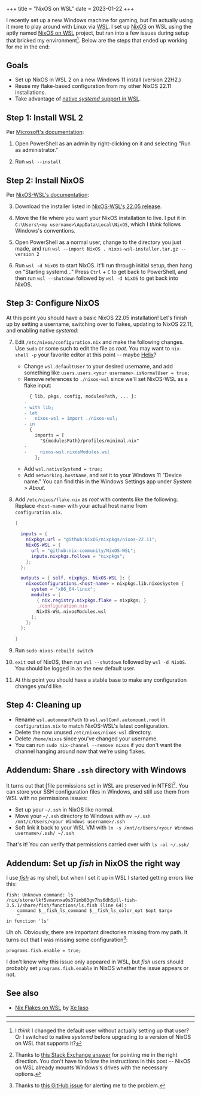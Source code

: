 +++
title = "NixOS on WSL"
date = 2023-01-22
+++

I recently set up a new Windows machine for gaming, but I'm actually using it more to play around with Linux via [WSL].
I set up [NixOS] on WSL using the aptly named [NixOS on WSL] project, but ran into a few issues during setup that
bricked my environment[^1]. Below are the steps that ended up working for me in the end:

[WSL]: https://learn.microsoft.com/en-us/windows/wsl/about
[NixOS]: https://nixos.org/
[NixOS on WSL]: https://github.com/nix-community/NixOS-WSL

## Goals

- Set up NixOS in WSL 2 on a new Windows 11 install (version 22H2.)
- Reuse my flake-based configuration from my other NixOS 22.11 installations.
- Take advantage of [native _systemd_ support in WSL].

[native _systemd_ support in WSL]: https://devblogs.microsoft.com/commandline/systemd-support-is-now-available-in-wsl/

## Step 1: Install WSL 2

Per [Microsoft's documentation]:

 1. Open PowerShell as an admin by right-clicking on it and selecting "Run as administrator."

 2. Run `wsl --install`

[Microsoft's documentation]: https://learn.microsoft.com/en-us/windows/wsl/install#install-wsl-command

## Step 2: Install NixOS

Per [NixOS-WSL's documentation]:

 3. Download the installer listed in [NixOS-WSL's 22.05 release].

 4. Move the file where you want your NixOS installation to live. I put it in
    `C:\Users\<my username>\AppData\Local\NixOS`, which I _think_ follows Windows's conventions.

 5. Open PowerShell as a normal user, change to the directory you just made, and run
    `wsl --import NixOS . nixos-wsl-installer.tar.gz --version 2`

 6. Run `wsl -d NixOS` to start NixOS. It'll run through initial setup, then hang on "Starting systemd..." Press
    `Ctrl` + `C` to get back to PowerShell, and then run `wsl --shutdown` followed by `wsl -d NixOS` to get back into
    NixOS.

[NixOS-WSL's documentation]: https://github.com/nix-community/NixOS-WSL#quick-start
[NixOS-WSL's 22.05 release]: https://github.com/nix-community/NixOS-WSL/releases/tag/22.05-5c211b47

## Step 3: Configure NixOS

At this point you should have a basic NixOS 22.05 installation! Let's finish up by setting a username, switching over to
flakes, updating to NixOS 22.11, and enabling native _systemd_:

 7. Edit `/etc/nixos/configuration.nix` and make the following changes. Use `sudo` or some such to edit the file as
    _root_. You may want to `nix-shell -p` your favorite editor at this point -- maybe [Helix]?
    - Change `wsl.defaultUser` to your desired username, and add something like
      `users.users.<your username>.isNormalUser = true;`
    - Remove references to `./nixos-wsl` since we'll set NixOS-WSL as a flake input:
      ```diff
        { lib, pkgs, config, modulesPath, ... }:
      -
      - with lib;
      - let
      -   nixos-wsl = import ./nixos-wsl;
      - in
        {
          imports = [
            "${modulesPath}/profiles/minimal.nix"
      -
      -     nixos-wsl.nixosModules.wsl
          ];
      ```
    - Add `wsl.nativeSystemd = true;`
    - Add `networking.hostName`, and set it to your Windows 11 "Device name." You can find this in the Windows Settings
      app under _System_ > _About_.

 8. Add `/etc/nixos/flake.nix` as _root_ with contents like the following. Replace `<host-name>` with your actual host
    name from `configuration.nix`.

    ```nix
    {

      inputs = {
        nixpkgs.url = "github:NixOS/nixpkgs/nixos-22.11";
        NixOS-WSL = {
          url = "github:nix-community/NixOS-WSL";
          inputs.nixpkgs.follows = "nixpkgs";
        };
      };

      outputs = { self, nixpkgs, NixOS-WSL }: {
        nixosConfigurations.<host-name> = nixpkgs.lib.nixosSystem {
          system = "x86_64-linux";
          modules = [
            { nix.registry.nixpkgs.flake = nixpkgs; }
            ./configuration.nix
            NixOS-WSL.nixosModules.wsl
          ];
        };
      };

    }
    ```

 9. Run `sudo nixos-rebuild switch`

10. `exit` out of NixOS, then run `wsl --shutdown` followed by `wsl -d NixOS`. You should be logged in as the new
    default user.

11. At this point you should have a stable base to make any configuration changes you'd like.

[Helix]: https://helix-editor.com/

## Step 4: Cleaning up

- Rename `wsl.automountPath` to `wsl.wslConf.automount.root` in `configuration.nix` to match NixOS-WSL's latest
  configuration.
- Delete the now unused `/etc/nixos/nixos-wsl` directory.
- Delete `/home/nixos` since you've changed your username.
- You can run `sudo nix-channel --remove nixos` if you don't want the channel hanging around now that we're using
  flakes.

## Addendum: Share `.ssh` directory with Windows

It turns out that [file permissions set in WSL are preserved in NTFS][^2]. You can store your SSH configuration files in
Windows, and still use them from WSL with no permissions issues:

- Set up your `~/.ssh` in NixOS like normal.
- Move your `~/.ssh` directory to Windows with `mv ~/.ssh /mnt/c/Users/<your Windows username>/.ssh`
- Soft link it back to your WSL VM with `ln -s /mnt/c/Users/<your Windows username>/.ssh/ ~/.ssh`

That's it! You can verify that permissions carried over with `ls -al ~/.ssh/`

[file permissions set in WSL are preserved in NTFS]: https://learn.microsoft.com/en-us/windows/wsl/file-permissions

## Addendum: Set up _fish_ in NixOS the right way

I use [_fish_] as my shell, but when I set it up in WSL I started getting errors like this:

```
fish: Unknown command: ls
/nix/store/lkf5vmavnxa0s37imb03gv7hs6dh5pll-fish-3.5.1/share/fish/functions/ls.fish (line 64):
    command $__fish_ls_command $__fish_ls_color_opt $opt $argv
    ^
in function 'ls'
```

Uh oh. Obviously, there are important directories missing from my path. It turns out that I was missing some
configuration[^3]:

```
programs.fish.enable = true;
```

I don't know why this issue only appeared in WSL, but _fish_ users should probably set `programs.fish.enable` in NixOS
whether the issue appears or not.

[_fish_]: https://fishshell.com/

## See also

- [Nix Flakes on WSL](https://xeiaso.net/blog/nix-flakes-4-wsl-2022-05-01) by [Xe Iaso](https://xeiaso.net/)

* * *

[^1]: I _think_ I changed the default user without actually setting up that user? Or I switched to native _systemd_
before upgrading to a version of NixOS on WSL that supports it?

[^2]: Thanks to [this Stack Exchange answer](https://superuser.com/a/1334839) for pointing me in the right direction.
You don't have to follow the instructions in this post -- NixOS on WSL already mounts Windows's drives with the
necessary options.

[^3]: Thanks to [this GitHub issue](https://github.com/nix-community/NixOS-WSL/issues/192) for alerting me to the
      problem.
